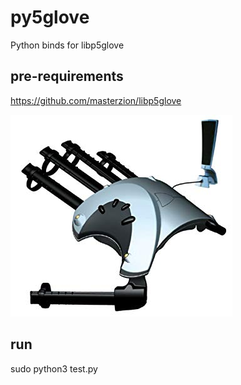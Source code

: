 # py5glove

Python binds for libp5glove

pre-requirements
----------------

https://github.com/masterzion/libp5glove


![p5 vr glove](https://github.com/masterzion/py5glove/blob/master/p5glove.jpg)

run
---

sudo python3 test.py
